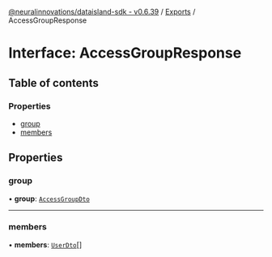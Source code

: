 [@neuralinnovations/dataisland-sdk - v0.6.39](../../README.md) / [Exports](../modules.md) / AccessGroupResponse

# Interface: AccessGroupResponse

## Table of contents

### Properties

- [group](AccessGroupResponse.md#group)
- [members](AccessGroupResponse.md#members)

## Properties

### group

• **group**: [`AccessGroupDto`](AccessGroupDto.md)

___

### members

• **members**: [`UserDto`](UserDto.md)[]
